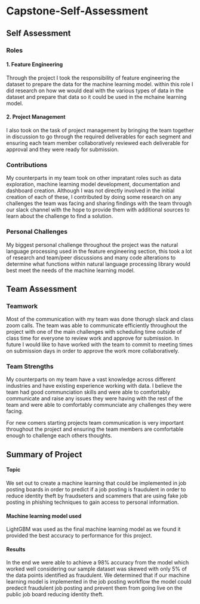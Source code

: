 # Capstone-Self-Assessment

## Self Assessment
### Roles
#### 1. Feature Engineering
Through the project I took the responsibility of feature engineering the dataset to prepare the data for the machine learning model. within this role I did research on how we would
deal with the various types of data in the dataset and prepare that data so it could be used in the mchaine learning model.
#### 2. Project Management
I also took on the task of project management by bringing the team together in discussion to go through the required deliverables for each segment
and ensuring each team member collaboratively reviewed each deliverable for approval and they were ready for submission.

### Contributions
My counterparts in my team took on other impratant roles such as data exploration, machine learning model development, documentation and dashboard creation.
Although I was not directly involved in the initial creation of each of these, I contributed by doing some research on any challenges the team was facing 
and sharing findings with the team through our slack channel with the hope to provide them with additional sources to learn about the challenge to find a
solution.

### Personal Challenges
My biggest personal challenge throughout the project was the natural language processing used in the feature engineering section, this took a lot of research and
team/peer discussions and many code alterations to determine what functions within natural language processing library would best meet the needs of the
machine learning model.

## Team Assessment
### Teamwork
Most of the communication with my team was done thorugh slack and class zoom calls.
The team was able to communicate efficiently throughout the project with one of the main challenges with scheduling time outside of class time for everyone
to review work and approve for submission. In future I would like to have worked with the team to commit to meeting times on submission days in order to
approve the work more collaboratively.

### Team Strengths
My counterparts on my team have a vast knowledge across different industries and have existing experience working with data.
I believe the team had good communciation skills and were able to comfortably communicate and raise any issues they were having with the rest of the team and were able to comfortably
communciate any challenges they were facing.

For new comers starting projects team communication is very important throughout the project and ensuring the team members are comfortable enough to challenge
each others thoughts.

## Summary of Project
#### Topic
We set out to create a machine learning that could be implemented in job posting boards in order to predict if a job posting is fraudulent in order to reduce identity
theft by fraudseters and scammers that are using fake job posting in phishing techniques to gain access to personal information.
#### Machine learning model used
LightGBM was used as the final machine learning model as we found it provided the best accuracy to performance for this project.
#### Results
In the end we were able to achieve a 98% accuracy from the model which worked well considering our sample dataset was skewed with only 5% of the data points identified as fraudulent.
We determined that if our machine learning model is implemented in the job posting workflow the model could predecit fraudulent job posting and prevent them from going live on the
public job board reducing identity theft.
 
